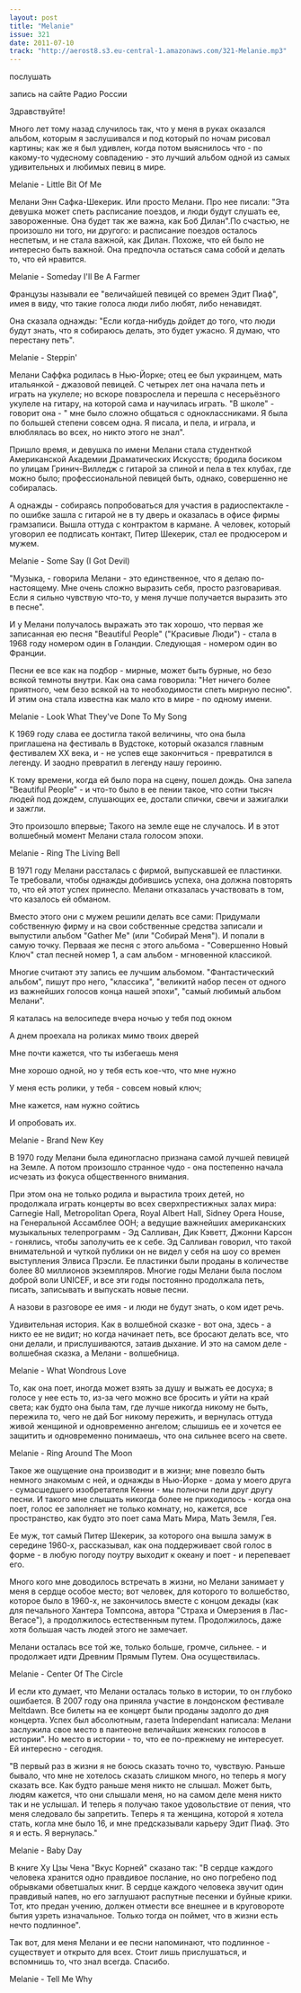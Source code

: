 ```yaml
---
layout: post
title: "Melanie"
issue: 321
date: 2011-07-10
track: "http://aerost8.s3.eu-central-1.amazonaws.com/321-Melanie.mp3"
---
```


послушать

запись на сайте Радио России

Здравствуйте!

Много лет тому назад случилось так, что у меня в руках оказался альбом, которым я заслушивался и под который по ночам рисовал картины; как же я был удивлен, когда потом выяснилось что - по какому-то чудесному совпадению - это лучший альбом одной из самых удивительных и любимых певиц в мире.

Melanie - Little Bit Of Me

Мелани Энн Сафка-Шекерик. Или просто Мелани. Про нее писали: "Эта девушка может спеть расписание поездов, и люди будут слушать ее, завороженные. Она будет так же важна, как Боб Дилан".По счастью, не произошло ни того, ни другого: и расписание поездов осталось неспетым, и не стала важной, как Дилан. Похоже, что ей было не интересно быть важной. Она предпочла остаться сама собой и делать то, что ей нравится.

Melanie - Someday I'll Be A Farmer

Французы называли ее "величайшей певицей со времен Эдит Пиаф", имея в виду, что такие голоса люди либо любят, либо ненавидят.

Она сказала однажды: "Если когда-нибудь дойдет до того, что люди будут знать, что я собираюсь делать, это будет ужасно. Я думаю, что перестану петь".

Melanie - Steppin'

Мелани Саффка родилась в Нью-Йорке; отец ее был украинцем, мать итальянкой - джазовой певицей. С четырех лет она начала петь и играть на укулеле; но вскоре повзрослела и перешла с несерьёзного укулеле на гитару, на которой сама и научилась играть. "В школе" - говорит она - " мне было сложно общаться с одноклассниками. Я была по большей степени совсем одна. Я писала, и пела, и играла, и влюблялась во всех, но никто этого не знал".

Пришло время, и девушка по имени Мелани стала студенткой Американской Академии Драматических Искусств; бродила босиком по улицам Гринич-Вилледж с гитарой за спиной и пела в тех клубах, где можно было; профессиональной певицей быть, однако, совершенно не собиралась.

А однажды - собираясь попробоваться для участия в радиоспектакле - по ошибке зашла с гитарой не в ту дверь и оказалась в офисе фирмы грамзаписи. Вышла оттуда с контрактом в кармане. А человек, который уговорил ее подписать контакт, Питер Шекерик, стал ее продюсером и мужем.

Melanie - Some Say (I Got Devil)

"Музыка, - говорила Мелани - это единственное, что я делаю по-настоящему. Мне очень сложно выразить себя, просто разговаривая. Если я сильно чувствую что-то, у меня лучше получается выразить это в песне".

И у Мелани получалось выражать это так хорошо, что первая же записанная ею песня "Beautiful People" ("Красивые Люди") - стала в 1968 году номером один в Голандии. Следующая - номером один во Франции.

Песни ее все как на подбор - мирные, может быть бурные, но безо всякой темноты внутри. Как она сама говорила: "Нет ничего более приятного, чем безо всякой на то необходимости спеть мирную песню". И этим она стала известна как мало кто в мире - по одному имени.

Melanie - Look What They've Done To My Song

К 1969 году слава ее достигла такой величины, что она была приглашена на фестиваль в Вудстоке, который оказался главным фестивалем XX века, и - не успев еще закончиться - превратился в легенду. И заодно превратил в легенду нашу героиню.

К тому времени, когда ей было пора на сцену, пошел дождь. Она запела "Beautiful People" - и что-то было в ее пении такое, что сотни тысяч людей под дождем, слушающих ее, достали спички, свечи и зажигалки и зажгли.

Это произошло впервые; Такого на земле еще не случалось. И в этот волшебный момент Мелани стала голосом эпохи.

Melanie - Ring The Living Bell

В 1971 году Мелани рассталась с фирмой, выпускавшей ее пластинки. Те требовали, чтобы однажды добившись успеха, она должна повторять то, что ей этот успех принесло. Мелани отказалась участвовать в том, что казалось ей обманом.

Вместо этого они с мужем решили делать все сами: Придумали собственную фирму и на свои собственные средства записали и выпустили альбом "Gather Me" (или "Собирай Меня"). И попали в самую точку. Перваая же песня с этого альбома - "Совершенно Новый Ключ" стал песней номер 1, а сам альбом - мгновенной классикой.

Многие считают эту запись ее лучшим альбомом. "Фантастический альбом", пишут про него, "классика", "великитй набор песен от одного из важнейших голосов конца нашей эпохи", "самый любимый альбом Мелани".

Я каталась на велосипеде вчера ночью у тебя под окном

А днем проехала на роликах мимо твоих дверей

Мне почти кажется, что ты избегаешь меня

Мне хорошо одной, но у тебя есть кое-что, что мне нужно

У меня есть ролики, у тебя - совсем новый ключ;

Мне кажется, нам нужно сойтись

И опробовать их.

Melanie - Brand New Key

В 1970 году Мелани была единогласно признана самой лучшей певицей на Земле. А потом произошло странное чудо - она постепенно начала исчезать из фокуса общественного внимания.

При этом она не только родила и вырастила троих детей, но продолжала играть концерты во всех сверхпрестижных залах мира: Carnegie Hall, Metropolitan Opera, Royal Albert Hall, Sidney Opera House, на Генеральной Ассамблее ООН; а ведущие важнейших американских музыкальных телепрограмм - Эд Салливан, Дик Кэветт, Джонни Карсон - гонялись, чтобы заполучить ее к себе. Эд Салливан говорил, что такой внимательной и чуткой публики он не видел у себя на шоу со времен выступления Элвиса Прэсли. Ее пластинки были проданы в количестве более 80 миллионов экземпляров. Многие годы Мелани была послом доброй воли UNICEF, и все эти годы постоянно продолжала петь, писать, записывать и выпускать новые песни.

А назови в разговоре ее имя - и люди не будут знать, о ком идет речь.

Удивительная история. Как в волшебной сказке - вот она, здесь - а никто ее не видит; но когда начинает петь, все бросают делать все, что они делали, и прислушиваются, затаив дыхание. И это на самом деле - волшебная сказка, а Мелани - волшебница.

Melanie - What Wondrous Love

То, как она поет, иногда может взять за душу и выжать ее досуха; в голосе у нее есть то, из-за чего можно все бросить и уйти на край света; как будто она была там, где лучше никогда никому не быть, пережила то, чего не дай Бог никому пережить, и вернулась оттуда живой женщиной и одновременно ангелом; слышишь ее и хочется ее защитить и одновременно понимаешь, что она сильнее всего на свете.

Melanie - Ring Around The Moon

Такое же ощущение она производит и в жизни; мне повезло быть немного знакомым с ней, и однажды в Нью-Йорке - дома у моего друга - сумасшедшего изобретателя Кенни - мы полночи пели друг другу песни. И такого мне слышать никогда более не приходилось - когда она поет, голос ее заполняет не только комнату, но, кажется, все пространство, как будто это поет сама Мать Мира, Мать Земля, Гея.

Ее муж, тот самый Питер Шекерик, за которого она вышла замуж в середине 1960-х, рассказывал, как она поддерживает свой голос в форме - в любую погоду поутру выходит к океану и поет - и перепевает его.

Много кого мне доводилось встречать в жизни, но Мелани занимает у меня в сердце особое место; вот человек, для которого то волшебство, которое было в 1960-х, не закончилось вместе с концом декады (как для печального Хантера Томпсона, автора "Страха и Омерзения в Лас-Вегасе"), а продолжилось естественным путем. Продолжилось, даже хотя большая часть людей этого не замечает.

Мелани осталась все той же, только больше, громче, сильнее. - и продолжает идти Древним Прямым Путем. Она осуществилась.

Melanie - Center Of The Circle

И если кто думает, что Мелани осталась только в истории, то он глубоко ошибается. В 2007 году она приняла участие в лондонском фестивале Meltdawn. Все билеты на ее концерт были проданы задолго до дня концерта. Успех был абсолютным, газета Independant написала: Мелани заслужила свое место в пантеоне величайших женских голосов в истории". Но место в истории - то, что ее по-прежнему не интересует. Ей интересно - сегодня.

"В первый раз в жизни я не боюсь сказать точно то, чувствую. Раньше бывало, что мне не хотелось сказать слишком много, но теперь я могу сказать все. Как будто раньше меня никто не слышал. Может быть, людям кажется, что они слышали меня, но на самом деле меня никто так и не услышал. И теперь я получаю такое удовольствие от пения, что меня следовало бы запретить. Теперь я та женщина, которой я хотела стать, когла мне было 16, и мне предсказывали карьеру Эдит Пиаф. Это я и есть. Я вернулась."

Melanie - Baby Day

В книге Ху Цзы Чена "Вкус Корней" сказано так: "В сердце каждого человека хранится одно правдивое послание, но оно погребено под обрывками обветшалых книг. В сердце каждого человека звучит один правдивый напев, но его заглушают распутные песенки и буйные крики. Тот, кто предан учению, должен отмести все внешнее и в круговороте бытия узреть изначальное. Только тогда он поймет, что в жизни есть нечто подлинное".

Так вот, для меня Мелани и ее песни напоминают, что подлинное - существует и открыто для всех. Стоит лишь прислушаться, и вспомнишь то, что знал всегда. Спасибо.

Melanie - Tell Me Why
